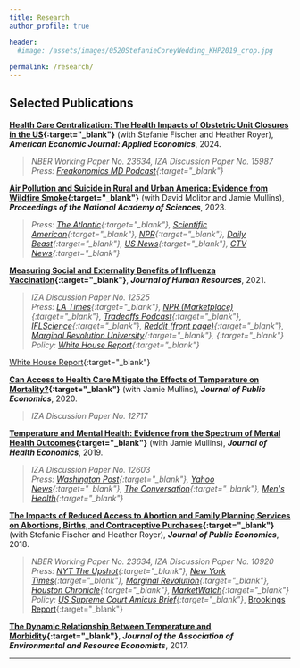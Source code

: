 ```yaml
---
title: Research
author_profile: true

header:
  #image: /assets/images/0520StefanieCoreyWedding_KHP2019_crop.jpg
  
permalink: /research/
---
```


## Selected Publications

 **[Health Care Centralization: The Health Impacts of Obstetric Unit Closures in the US](/assets/docs/frw_reduced_form_manuscript_AEJ_R1.pdf){:target="_blank"}** (with Stefanie Fischer and Heather Royer), ***American Economic Journal: Applied Economics***, 2024.
> *NBER Working Paper No. 23634, IZA Discussion Paper No. 15987*\
> *Press: [Freakonomics MD Podcast](https://freakonomics.com/podcast/what-happens-when-a-hospital-closes/){:target="_blank"}*

<!--**[Do Cities Mitigate or Exacerbate Environmental Damages to Health?](/assets/docs/wp_urban_environmental_health_risks.pdf){:target="_blank"}** (with David Molitor), ***Regional Science and Urban Economics***, 2024.
> *Solicited Special Issue*\
> *NBER Working Paper No. 31990, IZA Discussion Paper No. 16678*
-->
**[Air Pollution and Suicide in Rural and Urban America: Evidence from Wildfire Smoke](/assets/docs/pnas_2023_smokesuicide.pdf){:target="_blank"}** (with David Molitor and Jamie Mullins), ***Proceedings of the National Academy of Sciences***, 2023.
> *Press: [The Atlantic](https://www.theatlantic.com/science/archive/2024/02/air-pollution-life-cost-great-recession/677523/){:target="_blank"}, [Scientific American](https://www.scientificamerican.com/article/air-pollution-is-really-dangerous-even-more-new-evidence-shows/){:target="_blank"}, [NPR](https://www.nprillinois.org/health-harvest/2023-10-12/a-study-shows-that-air-pollution-from-wildfire-smoke-increases-suicide-in-rural-areas){:target="_blank"}, [Daily Beast](https://www.thedailybeast.com/how-air-pollution-and-wildfires-are-making-us-more-suicidal){:target="_blank"}, [US News](https://www.usnews.com/news/health-news/articles/2023-09-11/could-wildfire-smoke-raise-rural-suicide-rates){:target="_blank"}, [CTV News](https://www.ctvnews.ca/health/air-pollution-caused-by-wildfire-smoke-linked-to-elevated-suicide-risk-in-rural-counties-u-s-research-1.6557390){:target="_blank"}*

**[Measuring Social and Externality Benefits of Influenza Vaccination](/assets/docs/Revision_White_Flu_June2019.pdf){:target="_blank"}**, ***Journal of Human Resources***, 2021.
> *IZA Discussion Paper No. 12525*\
> *Press: [LA Times](https://www.latimes.com/opinion/op-ed/la-oe-ayers-flu-shots-20181112-story.html?_amp=true){:target="_blank"}, [NPR (Marketplace)](https://www.marketplace.org/2021/05/28/how-effective-are-employer-vaccine-mandates/){:target="_blank"}, [Tradeoffs Podcast](https://tradeoffs.org/2021/05/20/calling-the-shots-should-employers-mandate-covid-vaccines/){:target="_blank"}, [IFLScience](https://www.iflscience.com/health-and-medicine/just-a-one-percent-increase-in-flu-shots-could-save-hundreds-of-lives-/){:target="_blank"}, [Reddit (front page)](https://www.reddit.com/r/science/comments/d6dpu1/flu_vaccination_in_the_us_substantially_reduces/){:target="_blank"}, [Marginal Revolution University](https://www.youtube.com/watch?ab_channel=MarginalRevolutionUniversity&feature=youtu.be&v=2EFG6dvtQ6M){:target="_blank"}, [](){:target="_blank"}*\
> *Policy: [White House Report](https://www.whitehouse.gov/wp-content/uploads/2021/10/Vaccination-Requirements-Report.pdf){:target="_blank"}*

 [White House Report]("/assets/docs/Flu_JHR_WhiteHouseReport.pdf"){:target="_blank"}

<!--**[Population Mortality and Laws Encouraging Influenza Vaccination for Hospital Workers](https://www.acpjournals.org/doi/10.7326/M20-0413){:target="_blank"}** (with Mariana Carrera and Emily Lawler), ***Annals of Internal Medicine***, 2021.
> *Press: [See for summary](https://annals.altmetric.com/details/97097476/news){:target="_blank"}*
-->
**[Can Access to Health Care Mitigate the Effects of Temperature on Mortality?](/assets/docs/EnvInt_MullinsWhite_JPubE_RR2.pdf){:target="_blank"}** (with Jamie Mullins), ***Journal of Public Economics***, 2020.
> *IZA Discussion Paper No. 12717*

**[Temperature and Mental Health: Evidence from the Spectrum of Mental Health Outcomes](/assets/docs/Weather_MH_R%26R_V13.pdf){:target="_blank"}** (with Jamie Mullins), ***Journal of Health Economics***, 2019.
> *IZA Discussion Paper No. 12603*\
> *Press: [Washington Post](https://www.washingtonpost.com/wellness/2023/07/03/summer-sad-depression-symptoms-causes-treatment/){:target="_blank"}, [Yahoo News](https://news.yahoo.com/hotter-weather-brings-more-stress-180146567.html){:target="_blank"}, [The Conversation](https://theconversation.com/as-heatwaves-become-more-extreme-which-jobs-are-riskiest-151841){:target="_blank"}, [Men's Health](https://www.menshealth.com/health/a34919033/happiest-cities-in-america/){:target="_blank"}*
 
**[The Impacts of Reduced Access to Abortion and Family Planning Services on Abortions, Births, and Contraceptive Purchases](/assets/docs/Abortion_v21.pdf){:target="_blank"}** (with Stefanie Fischer and Heather Royer), ***Journal of Public Economics***, 2018.
> *NBER Working Paper No. 23634, IZA Discussion Paper No. 10920*\
> *Press: [NYT The Upshot](https://www.nytimes.com/interactive/2019/07/18/upshot/roe-v-wade-abortion-maps-planned-parenthood.html?mtrref=www.nytimes.com&mtrref=www.nytimes.com&gwh=A499654C4F13DA63E11C9DBDDDBBE942&gwt=pay&assetType=PAYWALL){:target="_blank"}, [New York Times](https://drive.google.com/file/d/1NmMqDfwAdqKMr2RttZgEjG0U4B2NFdFy/view){:target="_blank"}, [Marginal Revolution](https://marginalrevolution.com/marginalrevolution/2021/12/earlier-data-on-texas-abortion-restrictions.html#comments){:target="_blank"}, [Houston Chronicle](https://www.houstonchronicle.com/business/texanomics/article/Study-Texas-abortion-restrictions-boosted-birth-11720119.php){:target="_blank"}, [MarketWatch](https://www.marketwatch.com/story/what-happened-to-birth-rates-after-texas-restricted-access-to-abortion-2017-08-01){:target="_blank"}*\
> *Policy: [US Supreme Court Amicus Brief](https://www.supremecourt.gov/DocketPDF/19/19-1392/193084/20210920175559884_19-1392bsacEconomists.pdf){:target="_blank"}*, [Brookings Report](https://www.brookings.edu/research/what-can-economic-research-tell-us-about-the-effect-of-abortion-access-on-womens-lives/){:target="_blank"}

<!--**[Can Paid Sick Leave Mandates Reduce Leave-Taking?](/assets/docs/Labour_Revision_20Sept2017.pdf){:target="_blank"}** (with Jenna Stearns), ***Labour Economics***, 2018.
> *Press: [Popular Science](https://www.popsci.com/story/science/healthcare-paid-sick-leave-coronavirus/){:target="_blank"}*
-->
 **[The Dynamic Relationship Between Temperature and Morbidity](/assets/docs/White_JAERE_Revised_3.pdf){:target="_blank"}**, ***Journal of the Association of Environmental and Resource Economists***, 2017.

<!--**[Using vehicle-to-grid technology for frequency regulation and peak-load reduction](https://www.sciencedirect.com/science/article/abs/pii/S0378775310019142){:target="_blank"}** (with K. Max Zhang), ***Journal of Power Sources***, 2011.
-->
---


